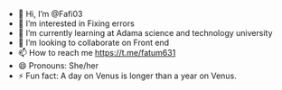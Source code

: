 - 👋 Hi, I’m @Fafi03
- 👀 I’m interested in Fixing errors
- 🌱 I’m currently learning at Adama science and technology university
- 💞️ I’m looking to collaborate on Front end
- 📫 How to reach me https://t.me/fatum631
- 😄 Pronouns: She/her
- ⚡ Fun fact: A day on Venus is longer than a year on Venus.

<!---
Fafi03 eskrpap
--->
